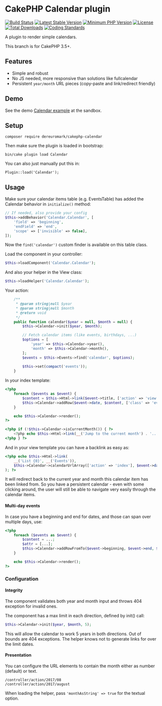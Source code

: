 # CakePHP Calendar plugin

[![Build Status](https://api.travis-ci.org/dereuromark/cakephp-calendar.png?branch=master)](https://travis-ci.org/dereuromark/cakephp-calendar)
[![Latest Stable Version](https://poser.pugx.org/dereuromark/cakephp-calendar/v/stable.svg)](https://packagist.org/packages/dereuromark/cakephp-calendar)
[![Minimum PHP Version](http://img.shields.io/badge/php-%3E%3D%205.6-8892BF.svg)](https://php.net/)
[![License](https://poser.pugx.org/dereuromark/cakephp-calendar/license.png)](https://packagist.org/packages/dereuromark/cakephp-calendar)
[![Total Downloads](https://poser.pugx.org/dereuromark/cakephp-calendar/d/total.png)](https://packagist.org/packages/dereuromark/cakephp-calendar)
[![Coding Standards](https://img.shields.io/badge/cs-PSR--2--R-yellow.svg)](https://github.com/php-fig-rectified/fig-rectified-standards)

A plugin to render simple calendars.

This branch is for CakePHP 3.5+.

## Features
- Simple and robust
- No JS needed, more responsive than solutions like fullcalendar
- Persistent `year/month` URL pieces (copy-paste and link/redirect friendly)

## Demo
See the demo [Calendar example](http://sandbox.dereuromark.de/sandbox/calendar) at the sandbox.

## Setup
```
composer require dereuromark/cakephp-calendar
```
Then make sure the plugin is loaded in bootstrap:
```
bin/cake plugin load Calendar
```
You can also just manually put this in:
```
Plugin::load('Calendar');
```

## Usage
Make sure your calendar items table (e.g. EventsTable) has added the Calendar behavior in `initialize()` method:
```php
// If needed, also provide your config
$this->addBehavior('Calendar.Calendar', [
	'field' => 'beginning',
	'endField' => 'end',
	'scope' => ['invisible' => false],
]);
```
Now the `find('calendar')` custom finder is available on this table class.

Load the component in your controller:
```php
$this->loadComponent('Calendar.Calendar');
```

And also your helper in the View class:
```php
$this->loadHelper('Calendar.Calendar');
```

Your action:
```php
	/**
	 * @param string|null $year
	 * @param string|null $month
	 * @return void
	 */
	public function calendar($year = null, $month = null) {
		$this->Calendar->init($year, $month);

		// Fetch calendar items (like events, birthdays, ...)
		$options = [
			'year' => $this->Calendar->year(),
			'month' => $this->Calendar->month(),
		];
		$events = $this->Events->find('calendar', $options);
		
		$this->set(compact('events'));
	}
```

In your index template:
```php
<?php
	foreach ($events as $event) {
		$content = $this->Html->link($event->title, ['action' => 'view', $event->id]);
		$this->Calendar->addRow($event->date, $content, ['class' => 'event']);
	}

	echo $this->Calendar->render();
?>

<?php if (!$this->Calendar->isCurrentMonth()) { ?>
	<?php echo $this->Html->link(__('Jump to the current month') . '...', ['action' => 'index'])?>
<?php } ?>
```

And in your view template you can have a backlink as easy as:
```php
<?php echo $this->Html->link(
	__('List {0}', __('Events')), 
	$this->Calendar->calendarUrlArray(['action' => 'index'], $event->date)
); ?>
```

It will redirect back to the current year and month this calendar item has been linked from.
So you have a persistent calendar - even with some clicking around, the user will still be able to navigate very easily through the calendar items.

#### Multi-day events
In case you have a beginning and end for dates, and those can span over multiple days, use:
```php
<?php
	foreach ($events as $event) {
		$content = ...;
		$attr = [...];
		$this->Calendar->addRowFromTo($event->beginning, $event->end, $content, $attr);
	}

	echo $this->Calendar->render();
?>
```

### Configuration

#### Integrity
The component validates both year and month input and throws 404 exception for invalid ones.

The component has a max limit in each direction, defined by init() call:
```php
$this->Calendar->init($year, $month, 5);
```
This will allow the calendar to work 5 years in both directions. Out of bounds are 404 exceptions.
The helper knows not to generate links for over the limit dates.

#### Presentation
You can configure the URL elements to contain the month either as number (default) or text.
```
/controller/action/2017/08
/controller/action/2017/august
```
When loading the helper, pass `'monthAsString' => true` for the textual option.

